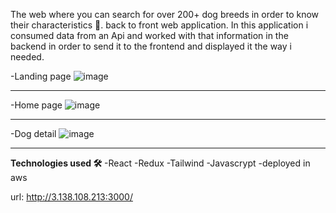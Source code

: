 The web where you can search for over 200+ dog breeds in order to know their characteristics 🐶. 
back to front web application. In this application i consumed data from an Api and worked with that information in the backend in order to send it to the frontend and displayed it the way i needed.


-Landing page
![image](https://user-images.githubusercontent.com/75461873/123470376-b2836e00-d5ca-11eb-8d19-9a2e327446fa.png)

---------------------------------------------

-Home page
![image](https://user-images.githubusercontent.com/75461873/123423598-22c3cc80-d596-11eb-8213-a6e448b2536c.png)

---------------------------------------------

-Dog detail
![image](https://user-images.githubusercontent.com/75461873/123470501-e3fc3980-d5ca-11eb-9730-23705a6d129e.png)

----------------------------------------------
**Technologies used 🛠️**
-React
-Redux
-Tailwind
-Javascrypt
-deployed in aws

url: http://3.138.108.213:3000/
